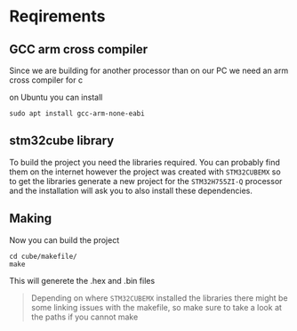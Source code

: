 

# Reqirements

## GCC arm cross compiler
Since we are building for another processor than on our PC we need an arm cross compiler for c

on Ubuntu you can install
```
sudo apt install gcc-arm-none-eabi
```

## stm32cube library

To build the project you need the libraries required.
You can probably find them on the internet however the project was created with
```STM32CUBEMX```
so to get the libraries generate a new project for the ```STM32H755ZI-Q``` processor and the installation will ask you to also install these dependencies.


## Making
Now you can build the project

```
cd cube/makefile/
make
```
This will generete the .hex and .bin files

>Depending on where ```STM32CUBEMX``` installed the libraries there might be some linking issues with the makefile, so make sure to take a look at the paths if you cannot make

